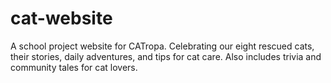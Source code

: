 # cat-website
A school project website for CATropa. Celebrating our eight rescued cats, their stories, daily adventures, and tips for cat care. Also includes trivia and community tales for cat lovers.
